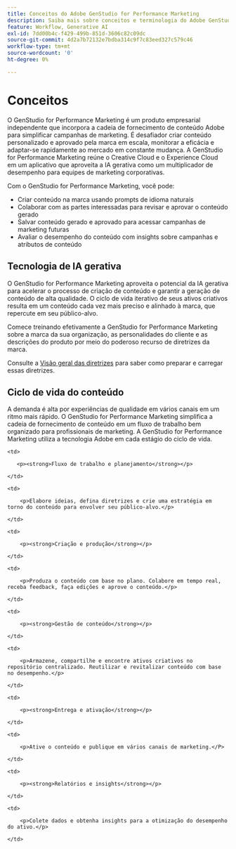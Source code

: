 ```yaml
---
title: Conceitos do Adobe GenStudio for Performance Marketing
description: Saiba mais sobre conceitos e terminologia do Adobe GenStudio for Performance Marketing.
feature: Workflow, Generative AI
exl-id: 7dd00b4c-f429-499b-851d-3606c82c09dc
source-git-commit: 4d2a7b72132e7bdba314c9f7c83eed327c579c46
workflow-type: tm+mt
source-wordcount: '0'
ht-degree: 0%

---
```


# Conceitos 

O GenStudio for Performance Marketing é um produto empresarial independente que incorpora a cadeia de fornecimento de conteúdo Adobe para simplificar campanhas de marketing. É desafiador criar conteúdo personalizado e aprovado pela marca em escala, monitorar a eficácia e adaptar-se rapidamente ao mercado em constante mudança. A GenStudio for Performance Marketing reúne o Creative Cloud e o Experience Cloud em um aplicativo que aproveita a IA gerativa como um multiplicador de desempenho para equipes de marketing corporativas.

Com o GenStudio for Performance Marketing, você pode:

- Criar conteúdo na marca usando prompts de idioma naturais
- Colaborar com as partes interessadas para revisar e aprovar o conteúdo gerado
- Salvar conteúdo gerado e aprovado para acessar campanhas de marketing futuras
- Avaliar o desempenho do conteúdo com insights sobre campanhas e atributos de conteúdo

## Tecnologia de IA gerativa

O GenStudio for Performance Marketing aproveita o potencial da IA gerativa para acelerar o processo de criação de conteúdo e garantir a geração de conteúdo de alta qualidade. O ciclo de vida iterativo de seus ativos criativos resulta em um conteúdo cada vez mais preciso e alinhado à marca, que repercute em seu público-alvo.

Comece treinando efetivamente a GenStudio for Performance Marketing sobre a marca da sua organização, as personalidades do cliente e as descrições do produto por meio do poderoso recurso de diretrizes da marca.

Consulte a [Visão geral das diretrizes](../user-guide/guidelines/overview.md) para saber como preparar e carregar essas diretrizes.

## Ciclo de vida do conteúdo

A demanda é alta por experiências de qualidade em vários canais em um ritmo mais rápido. O GenStudio for Performance Marketing simplifica a cadeia de fornecimento de conteúdo em um fluxo de trabalho bem organizado para profissionais de marketing. A GenStudio for Performance Marketing utiliza a tecnologia Adobe em cada estágio do ciclo de vida.

<table style="table-layout:fixed">

<tr style="border: 0;">

    <td>

       <p><strong>Fluxo de trabalho e planejamento</strong></p>

    </td>

    <td>

        <p>Elabore ideias, defina diretrizes e crie uma estratégia em torno do conteúdo para envolver seu público-alvo.</p>

    </td>

</tr>

<tr style="border: 0;">

    <td>

        <p><strong>Criação e produção</strong></p>

    </td>

    <td>

        <p>Produza o conteúdo com base no plano. Colabore em tempo real, receba feedback, faça edições e aprove o conteúdo.</p>

    </td>

</tr>

<tr style="border: 0;">

    <td>

        <p><strong>Gestão de conteúdo</strong></p>

    </td>

    <td>

        <p>Armazene, compartilhe e encontre ativos criativos no repositório centralizado. Reutilizar e revitalizar conteúdo com base no desempenho.</p>

    </td>

</tr>

<tr style="border: 0;">

    <td>

        <p><strong>Entrega e ativação</strong></p>

    </td>

    <td>

        <p>Ative o conteúdo e publique em vários canais de marketing.</P>

    </td>

</tr>

<tr style="border: 0;">

    <td>

        <p><strong>Relatórios e insights</strong></p>

    </td>

    <td>

        <p>Colete dados e obtenha insights para a otimização do desempenho do ativo.</p>

    </td>

</tr>

</table>
